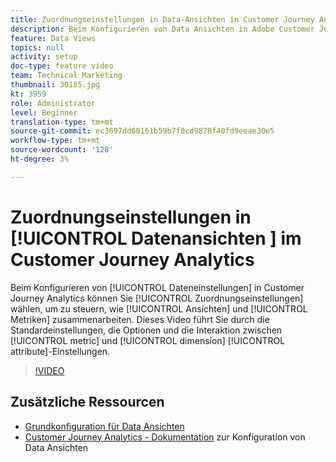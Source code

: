 ```yaml
---
title: Zuordnungseinstellungen in Data-Ansichten in Customer Journey Analytics
description: Beim Konfigurieren von Data Ansichten in Adobe Customer Journey Analytics können Sie Zuordnungseinstellungen wählen, um zu steuern, wie Dimensionen und Metriken zusammenarbeiten. Dieses Video führt Sie durch die Standardeinstellungen, die Optionen und die Interaktion der Metrik- und Dimensionszuordnungseinstellungen.
feature: Data Views
topics: null
activity: setup
doc-type: feature video
team: Technical Marketing
thumbnail: 30185.jpg
kt: 3959
role: Administrator
level: Beginner
translation-type: tm+mt
source-git-commit: ec3697dd60161b59b7f0cd9878f40fd9eeae30e5
workflow-type: tm+mt
source-wordcount: '128'
ht-degree: 3%

---
```



#  Zuordnungseinstellungen in  [!UICONTROL Datenansichten ] im Customer Journey Analytics

Beim Konfigurieren von [!UICONTROL Dateneinstellungen] in Customer Journey Analytics können Sie [!UICONTROL Zuordnungseinstellungen] wählen, um zu steuern, wie [!UICONTROL Ansichten] und [!UICONTROL Metriken] zusammenarbeiten. Dieses Video führt Sie durch die Standardeinstellungen, die Optionen und die Interaktion zwischen [!UICONTROL metric] und [!UICONTROL dimension] [!UICONTROL attribute]-Einstellungen.

>[!VIDEO](https://video.tv.adobe.com/v/30185/?quality=12&enable10seconds=on&speedcontrol=on)

## Zusätzliche Ressourcen

* [Grundkonfiguration für Data Ansichten](basic-configuration-for-data-views.md)
* [Customer Journey Analytics - Dokumentation](https://docs.adobe.com/content/help/en/analytics-platform/using/cja-dataviews/configure-dataviews.html) zur Konfiguration von Data Ansichten
